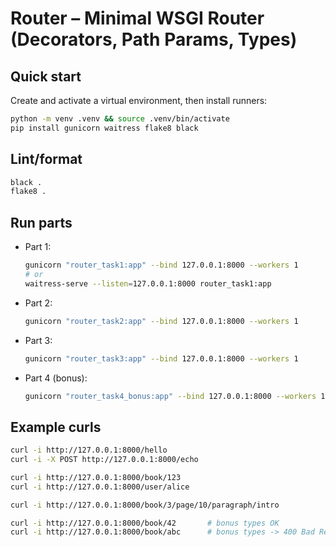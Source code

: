 # Router – Minimal WSGI Router (Decorators, Path Params, Types)

## Quick start

Create and activate a virtual environment, then install runners:

```bash
python -m venv .venv && source .venv/bin/activate
pip install gunicorn waitress flake8 black
```

## Lint/format

```bash
black .
flake8 .
```

## Run parts

- Part 1:

  ```bash
  gunicorn "router_task1:app" --bind 127.0.0.1:8000 --workers 1
  # or
  waitress-serve --listen=127.0.0.1:8000 router_task1:app
  ```

- Part 2:

  ```bash
  gunicorn "router_task2:app" --bind 127.0.0.1:8000 --workers 1
  ```

- Part 3:

  ```bash
  gunicorn "router_task3:app" --bind 127.0.0.1:8000 --workers 1
  ```

- Part 4 (bonus):
  ```bash
  gunicorn "router_task4_bonus:app" --bind 127.0.0.1:8000 --workers 1
  ```

## Example curls

```bash
curl -i http://127.0.0.1:8000/hello
curl -i -X POST http://127.0.0.1:8000/echo

curl -i http://127.0.0.1:8000/book/123
curl -i http://127.0.0.1:8000/user/alice

curl -i http://127.0.0.1:8000/book/3/page/10/paragraph/intro

curl -i http://127.0.0.1:8000/book/42       # bonus types OK
curl -i http://127.0.0.1:8000/book/abc      # bonus types -> 400 Bad Request
```
